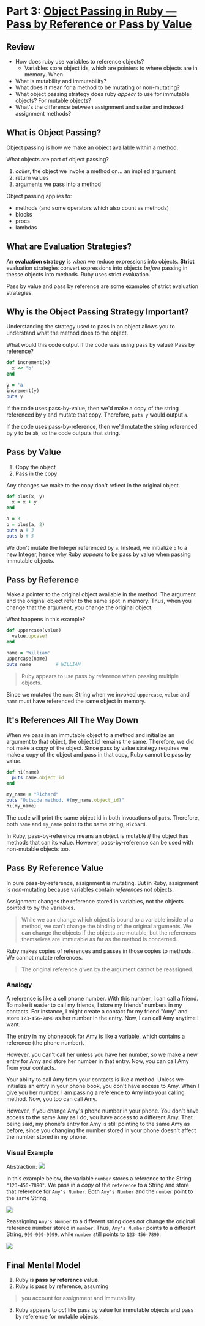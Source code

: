 # Part 3: [Object Passing in Ruby — Pass by Reference or Pass by Value](https://launchschool.medium.com/object-passing-in-ruby-pass-by-reference-or-pass-by-value-6886e8cdc34a)

## Review

- How does ruby use variables to reference objects?
  - Variables store object ids, which are pointers to where objects are in memory. When
- What is mutability and immutability?
- What does it mean for a method to be mutating or non-mutating?
- What object passing strategy does ruby _appear_ to use for immutable objects? For mutable objects?
- What's the difference between assignment and setter and indexed assignment methods?

## What is Object Passing?

Object passing is how we make an object available within a method.

What objects are part of object passing?
1. _caller_, the object we invoke a method on... an implied argument
2. return values
3. arguments we pass into a method

Object passing applies to:
- methods (and some operators which also count as methods)
- blocks
- procs
- lambdas

## What are Evaluation Strategies?

An **evaluation strategy** is _when_ we reduce expressions into objects. **Strict** evaluation strategies convert expressions into objects _before_ passing in thesse objects into methods. Ruby uses strict evaluation.

Pass by value and pass by reference are some examples of strict evaluation strategies.

## Why is the Object Passing Strategy Important?

Understanding the strategy used to pass in an object allows you to understand what the method does to the object.


What would this code output if the code was using pass by value? Pass by reference?
```ruby
def increment(x)
  x << 'b'
end

y = 'a'
increment(y)
puts y
```

If the code uses pass-by-value, then we'd make a copy of the string referenced by `y` and mutate that copy. Therefore, `puts y` would output `a`.

If the code uses pass-by-reference, then we'd mutate the string referenced by `y` to be `ab`, so the code outputs that string.

## Pass by Value

1. Copy the object
2. Pass in the copy

Any changes we make to the copy don't reflect in the original object.

```ruby
def plus(x, y)
  x = x + y
end

a = 3
b = plus(a, 2)
puts a # 3
puts b # 5
```

We don't mutate the Integer referenced by `a`. Instead, we initialize `b` to a new Integer, hence why  Ruby _appears_ to be pass by value when passing immutable objects.

## Pass by Reference

Make a pointer to the original object available in the method. The argument and the original object refer to the same spot in memory. Thus, when you change that the argument, you change the original object.

What happens in this example?
```ruby
def uppercase(value)
  value.upcase!
end

name = 'William'
uppercase(name)
puts name         # WILLIAM
```

> Ruby appears to use pass by reference when passing multiple objects.

Since we mutated the `name` String when we invoked `uppercase`, `value` and `name` must have referenced the same object in memory.

## It's References All The Way Down

When we pass in an immutable object to a method and initialize an argument to that object, the object id remains the same. Therefore, we did not make a copy of the object. Since pass by value strategy requires we make a copy of the object and pass in that copy, Ruby cannot be pass by value.

```ruby
def hi(name)
  puts name.object_id
end

my_name = "Richard"
puts "Outside method, #{my_name.object_id}"
hi(my_name)
```

The code will print the same object id in both invocations of `puts`. Therefore, both `name` and `my_name` point to the same string, `Richard`.

In Ruby, pass-by-reference means an object is mutable _if_ the object has methods that can its value. However, pass-by-reference can be used with non-mutable objects too.

## Pass By Reference Value

In pure pass-by-reference, assignment is mutating. But in Ruby, assignment is _non_-mutating because variables contain _references_ not objects.

Assignment changes the reference stored in variables, not the objects pointed to by the variables.

> While we can change which object is bound to a variable inside of a method, we can’t change the binding of the original arguments. We can change the objects if the objects are mutable, but the references themselves are immutable as far as the method is concerned.

Ruby makes copies of references and passes in those copies to methods. We cannot mutate references.

> The original reference given by the argument cannot be reassigned.


### Analogy 

A reference is like a cell phone number. With this number, I can call a friend. To make it easier to call my friends, I store my friends' numbers in my contacts. For instance, I might create a contact for my friend "Amy" and store `123-456-7890` as her number in the entry. Now, I can call Amy anytime I want. 

The entry in my phonebook for Amy is like a variable, which contains a reference (the phone number). 

However, you can't call her unless you have her number, so we make a new entry for Amy and store her number in that entry. Now, you can call Amy from your contacts. 

Your ability to call Amy from your contacts is like a method. Unless we initialize an entry in your phone book, you don't have access to Amy. When I give you her number, I am passing a reference to Amy into your calling method. Now, you too can call Amy. 

However, if you change Amy's phone number in your phone. You don't have access to the same Amy as I do, you have access to a different Amy. That being said, my phone's entry for Amy is still pointing to the same Amy as before, since you changing the number stored in your phone doesn't affect the number stored in my phone. 

### Visual Example

Abstraction:
[![](https://mermaid.ink/img/pako:eNptjrEOgjAQhl_lcjO8AIMD0c1JR-twtIfUQEvOFmMI724bYDBxuv--fPnzz6i9Yayw7f1bdyQBzhflAF6xeQiNHUwklpqeMwQwVlgH692mAdQ34ZaFneZ7JuxMPjWU5QF880y6cj-NO_zfN1EfeSvCAgeWgaxJC-cMFYaOB1ZYpWi4pdgHhcotSY2jocAnY4MXrIJELpBi8NeP0_u_OkdLacqwwuULa1dYEw)](https://mermaid.live/edit#pako:eNptjrEOgjAQhl_lcjO8AIMD0c1JR-twtIfUQEvOFmMI724bYDBxuv--fPnzz6i9Yayw7f1bdyQBzhflAF6xeQiNHUwklpqeMwQwVlgH692mAdQ34ZaFneZ7JuxMPjWU5QF880y6cj-NO_zfN1EfeSvCAgeWgaxJC-cMFYaOB1ZYpWi4pdgHhcotSY2jocAnY4MXrIJELpBi8NeP0_u_OkdLacqwwuULa1dYEw)

In this example below, the variable `number` stores a reference to the String `"123-456-7890"`. We pass in a _copy_ of the `reference` to a String and store that reference for `Amy's Number`. Both `Amy's Number` and the `number` point to the same String. 

[![](https://mermaid.ink/img/pako:eNp9UstOwzAQ_JWVL700Eu9HDkigcuVAe0EYISfeNBaxN9rYoKjtv-P0kaYt4rYaz8zO2F6InDSKVBQV_eSlYg-ziXQATcjmrOoSXLAZcgcBMBbI6HJ8l6KfUzi_uJTio6Og09J1Q38KSfIAU8_GzQ9s9xDAt6pCZzmKRsnV9U1ye3d_Njq27KW1aprIhi0BQBvG3BtyMHvaIH-GXkdZ5lS34Evc40uImEH9Omh3hJx0hGPNxryLBsbBegkVwx0Fm6j83Cfr-1j0Jem49I0CQ12SQ8iIvvp-J9LTOzmgRKtH244aeNkodj41GefXx_xPsS1r8HBiLCyyVUbHj7LoOFLEG7QoRRpHjYUKlZdCulWkhlorj8_aeGKRFqpqcCxU8DRtXS5SzwF3pIlRMb7dsla_esrenA)](https://mermaid.live/edit#pako:eNp9UstOwzAQ_JWVL700Eu9HDkigcuVAe0EYISfeNBaxN9rYoKjtv-P0kaYt4rYaz8zO2F6InDSKVBQV_eSlYg-ziXQATcjmrOoSXLAZcgcBMBbI6HJ8l6KfUzi_uJTio6Og09J1Q38KSfIAU8_GzQ9s9xDAt6pCZzmKRsnV9U1ye3d_Njq27KW1aprIhi0BQBvG3BtyMHvaIH-GXkdZ5lS34Evc40uImEH9Omh3hJx0hGPNxryLBsbBegkVwx0Fm6j83Cfr-1j0Jem49I0CQ12SQ8iIvvp-J9LTOzmgRKtH244aeNkodj41GefXx_xPsS1r8HBiLCyyVUbHj7LoOFLEG7QoRRpHjYUKlZdCulWkhlorj8_aeGKRFqpqcCxU8DRtXS5SzwF3pIlRMb7dsla_esrenA)

Reassigning `Amy's Number` to a different string does _not_ change the original reference number stored in `number`. Thus, `Amy's Number` points to a different String, `999-999-9999`, while `number` still points to `123-456-7890`. 

[![](https://mermaid.ink/img/pako:eNptkstqwzAQRX9l0CabGNr0KS8KLe2uZJF0V5WiWONYYElBj4YQ598rW0oa0xiMZ6R77xwG70llBJKS1K3ZVg23Hj5emAZwYbW2fNOAQt8Y8cmIMwpzx8hXrwEQ0mLlpdHwvkgnJ19tJWrxrYNaoY32Z7WbOJgP7cnfPxsjtR8kFmu0qCss4Xp2MxIVxRN0Frlzcq0hZaXoDjRuF0fnOIXSWUyBFBNp-iJ_zk0pfeBw4E0HS2-lXs-YHm0in8YRc9zm7gT5w9uA_R2ltMgvzbd55CgswSevvUz_t4MhoC_sCDkj_DvPG70Af8YaZ03ihOL27r54eKRXk_NZZEoUWsWliL_GfoAnvkGFjJSxFFjz0HpGmD5EadgI7vFNSG8sKWveOpwSHrxZ7nRFSm8DHkWvkkcelVWHX5TW00o)](https://mermaid.live/edit#pako:eNptkstqwzAQRX9l0CabGNr0KS8KLe2uZJF0V5WiWONYYElBj4YQ598rW0oa0xiMZ6R77xwG70llBJKS1K3ZVg23Hj5emAZwYbW2fNOAQt8Y8cmIMwpzx8hXrwEQ0mLlpdHwvkgnJ19tJWrxrYNaoY32Z7WbOJgP7cnfPxsjtR8kFmu0qCss4Xp2MxIVxRN0Frlzcq0hZaXoDjRuF0fnOIXSWUyBFBNp-iJ_zk0pfeBw4E0HS2-lXs-YHm0in8YRc9zm7gT5w9uA_R2ltMgvzbd55CgswSevvUz_t4MhoC_sCDkj_DvPG70Af8YaZ03ihOL27r54eKRXk_NZZEoUWsWliL_GfoAnvkGFjJSxFFjz0HpGmD5EadgI7vFNSG8sKWveOpwSHrxZ7nRFSm8DHkWvkkcelVWHX5TW00o)


## Final Mental Model

1. Ruby is **pass by reference value**.
2. Ruby is pass by reference, assuming

> you account for assignment and immutability

3. Ruby appears to _act_ like pass by value for immutable objects and pass by reference for mutable objects.
